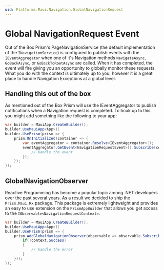 ```yaml
---
uid: Platforms.Maui.Navigation.GlobalNavigationRequest
---
```


# Global NavigationRequest Event

Out of the Box Prism's PageNavigationService (the default implementation of the `INavigationService`) is configured to publish events with the `IEventAggregator` when one of it's Navigation methods `NavigateAsync`, `GoBackAsync`, or `GoBackToRootAsync` are called. When it has completed, the event will fire giving you an opportunity to globally monitor these requests. What you do with the context is ultimately up to you, however it is a great place to handle Navigation Exceptions at a global level.

## Handling this out of the box

As mentioned out of the Box Prism will use the IEventAggregator to publish notifications when a Navigation request is completed. To hook up to this you might add something like the following to your app:

```cs
var builder = MauiApp.CreateBuilder();
builder.UseMauiApp<App>()
builder.UsePrism(prism => {
    prism.OnInitialized(container => {
        var eventAggregator = container.Resolve<IEventAggregator>();
        eventAggregator.GetEvent<NavigationRequestEvent>().Subscribe(context => {
            // Handle the event
        });
    });
});
````

## GlobalNavigationObserver

Reactive Programming has become a popular topic among .NET developers over the past several years. As a result we decided to ship the `Prism.Maui.Rx` package. This package is extremely lightweight and provides an easy to use extension on the `PrismAppBuilder` that allows you get access to the `IObservable<NavigationRequestContext>`.

```cs
var builder = MauiApp.CreateBuilder();
builder.UseMauiApp<App>()
builder.UsePrism(prism => {
    prism.AddGlobalNavigationObserver(observable => observable.Subscribe(context => {
        if(!context.Success)
        {
            // handle the error
        }
    }));
});
```
